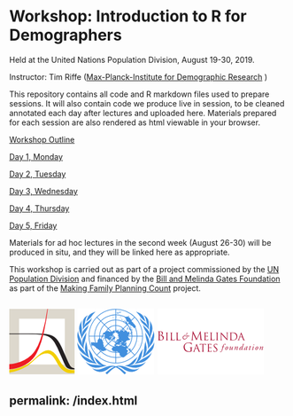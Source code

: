 # Workshop: Introduction to R for Demographers
Held at the United Nations Population Division, August 19-30, 2019.

Instructor: Tim Riffe ([Max-Planck-Institute for Demographic Research](https://www.demogr.mpg.de/en/institute/staff_directory_1899/timothy_riffe_2198.htm) )

This repository contains all code and R markdown files used to prepare sessions. It will also contain code we produce live in session, to be cleaned annotated each day after lectures and uploaded here. Materials prepared for each session are also rendered as html viewable in your browser.

[Workshop Outline](https://timriffe.github.io/RforUNPD2019)

[Day 1, Monday](https://timriffe.github.io/RforUNPD2019/Day1)

[Day 2, Tuesday](https://timriffe.github.io/RforUNPD2019/Day2)

[Day 3, Wednesday](https://timriffe.github.io/RforUNPD2019/Day3)

[Day 4, Thursday](https://timriffe.github.io/RforUNPD2019/Day4)

[Day 5, Friday](https://timriffe.github.io/RforUNPD2019/Day5)

Materials for ad hoc lectures in the second week (August 26-30) will be produced in situ, and they will be linked here as appropriate.

This workshop is carried out as part of a project commissioned by the [UN Population Division](http://www.un.org/en/development/desa/population/) and financed by the [Bill and Melinda Gates Foundation](https://www.gatesfoundation.org/) as part of the [Making Family Planning Count](http://www.un.org/en/development/desa/population/projects/making-family-planning-count/index.shtml) project. 

![](assets/MPIDR_square_color.png)
![](assets/UN_emblem_blue.png)
![](assets/Bill-&-Melinda-Gates-Foundation-Logo.png)
---
permalink: /index.html
---

